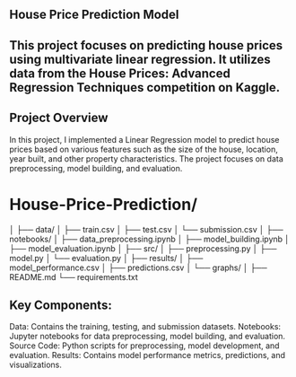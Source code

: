 ## House Price Prediction Model
## This project focuses on predicting house prices using multivariate linear regression. It utilizes data from the House Prices: Advanced Regression Techniques competition on Kaggle.

## Project Overview
In this project, I implemented a Linear Regression model to predict house prices based on various features such as the size of the house, location, year built, and other property characteristics. The project focuses on data preprocessing, model building, and evaluation.


# House-Price-Prediction/
│
├── data/
│   ├── train.csv
│   ├── test.csv
│   └── submission.csv
│
├── notebooks/
│   ├── data_preprocessing.ipynb
│   ├── model_building.ipynb
│   ├── model_evaluation.ipynb
│
├── src/
│   ├── preprocessing.py
│   ├── model.py
│   └── evaluation.py
│
├── results/
│   ├── model_performance.csv
│   ├── predictions.csv
│   └── graphs/
│
├── README.md
└── requirements.txt
## Key Components:
Data: Contains the training, testing, and submission datasets.
Notebooks: Jupyter notebooks for data preprocessing, model building, and evaluation.
Source Code: Python scripts for preprocessing, model development, and evaluation.
Results: Contains model performance metrics, predictions, and visualizations.
